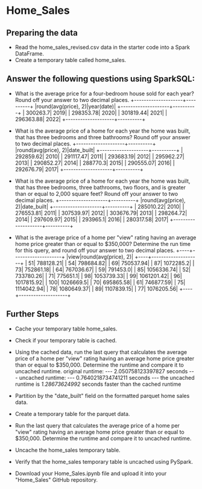 # Home_Sales
## Preparing the data
* Read the home_sales_revised.csv data in the starter code into a Spark DataFrame.
* Create a temporary table called home_sales.

## Answer the following questions using SparkSQL:
* What is the average price for a four-bedroom house sold for each year? Round off your answer to two decimal places.
+--------------------+----------+
|round(avg(price), 2)|year(date)|
+--------------------+----------+
|            300263.7|      2019|
|           298353.78|      2020|
|           301819.44|      2021|
|           296363.88|      2022|
+--------------------+----------+

* What is the average price of a home for each year the home was built, that has three bedrooms and three bathrooms? Round off your answer to two decimal places.
+--------------------+----------+
|round(avg(price), 2)|date_built|
+--------------------+----------+
|           292859.62|      2010|
|           291117.47|      2011|
|           293683.19|      2012|
|           295962.27|      2013|
|           290852.27|      2014|
|            288770.3|      2015|
|           290555.07|      2016|
|           292676.79|      2017|
+--------------------+----------+

* What is the average price of a home for each year the home was built, that has three bedrooms, three bathrooms, two floors, and is greater than or equal to 2,000 square feet? Round off your answer to two decimal places.
+--------------------+----------+
|round(avg(price), 2)|date_built|
+--------------------+----------+
|           285010.22|      2010|
|           276553.81|      2011|
|           307539.97|      2012|
|           303676.79|      2013|
|           298264.72|      2014|
|           297609.97|      2015|
|            293965.1|      2016|
|           280317.58|      2017|
+--------------------+----------+

* What is the average price of a home per "view" rating having an average home price greater than or equal to $350,000? Determine the run time for this query, and round off your answer to two decimal places.
+----+--------------------+
|view|round(avg(price), 2)|
+----+--------------------+
|  51|           788128.21|
|  54|           798684.82|
|  69|           750537.94|
|  87|           1072285.2|
|  73|           752861.18|
|  64|           767036.67|
|  59|            791453.0|
|  85|          1056336.74|
|  52|           733780.26|
|  71|            775651.1|
|  98|          1053739.33|
|  99|          1061201.42|
|  96|          1017815.92|
| 100|           1026669.5|
|  70|           695865.58|
|  61|           746877.59|
|  75|          1114042.94|
|  78|          1080649.37|
|  89|          1107839.15|
|  77|          1076205.56|
+----+--------------------+

## Further Steps
* Cache your temporary table home_sales.

* Check if your temporary table is cached.

* Using the cached data, run the last query that calculates the average price of a home per "view" rating having an average home price greater than or equal to $350,000. Determine the runtime and compare it to uncached runtime.
original runtime: --- 2.050758123397827 seconds ---
uncached runtime: --- 0.7640218734741211 seconds ---
the uncached runtime is *1.28673624992* seconds faster than the cached runtime

* Partition by the "date_built" field on the formatted parquet home sales data.

* Create a temporary table for the parquet data.

* Run the last query that calculates the average price of a home per "view" rating having an average home price greater than or equal to $350,000. Determine the runtime and compare it to uncached runtime.

* Uncache the home_sales temporary table.

* Verify that the home_sales temporary table is uncached using PySpark.

* Download your Home_Sales.ipynb file and upload it into your "Home_Sales" GitHub repository.